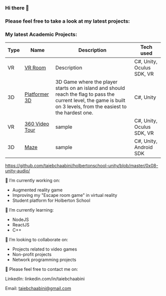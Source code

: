 ### Hi there 👋 

### Please feel free to take a look at my latest projects:

### My latest Academic Projects:

Type     | Name     | Description | Tech used
-- | -- | -- | --
VR | [VR Room](https://github.com/taiebchaabini/0x0B-unity-vr_room) | Description | C#, Unity, Oculus SDK, VR
3D | [Platformer 3D](https://github.com/taiebchaabini/holbertonschool-unity/blob/master/0x08-unity-audio/) | 3D Game where the player starts on an island and should reach the flag to pass the current level, the game is built on 3 levels, from the easiest to the hardest one. | C#, Unity
VR | [360 Video Tour](https://github.com/taiebchaabini/holbertonschool-unity/tree/master/0x0A-unity-360_video_tour) | sample | C#, Unity, Oculus SDK, VR
3D | [Maze](https://github.com/taiebchaabini/holbertonschool-unity/tree/master/0x04-unity_publishing) | sample | C#, Unity, Android SDK




https://github.com/taiebchaabini/holbertonschool-unity/blob/master/0x08-unity-audio/

🔭 I’m currently working on:
- Augmented reality game
- Improving my "Escape room game" in virtual reality
- Student platform for Holberton School

🌱 I’m currently learning:
- NodeJS
- ReactJS
- C++

👯 I’m looking to collaborate on:

- Projects related to video games
- Non-profit projects
- Network programming projects



💬 Please feel free to contact me on:

LinkedIn: linkedin.com/in/taiebchaabini

Email: taiebchaabini@gmail.com

<!--
**taiebchaabini/taiebchaabini** is a ✨ _special_ ✨ repository because its `README.md` (this file) appears on your GitHub profile.

Here are some ideas to get you started:

- 🔭 I’m currently working on ...

- 👯 I’m looking to collaborate on ...
- 🤔 I’m looking for help with ...
- 💬 Ask me about ...
- 📫 How to reach me: ...
- 😄 Pronouns: ...
- ⚡ Fun fact: ...
-->
